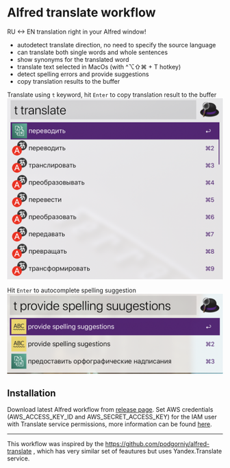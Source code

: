 # Alfred translate workflow

RU <-> EN translation right in your Alfred window!
 - autodetect translate direction, no need to specify the source language
 - can translate both single words and whole sentences
 - show synonyms for the translated word
 - translate text selected in MacOs (with ^⌥⇧⌘ + T hotkey)
 - detect spelling errors and provide suggestions
 - copy translation results to the buffer


Translate using `t` keyword, hit `Enter` to copy translation result to the buffer
![](screenshots/simple_translate.png)

Hit `Enter` to autocomplete spelling suggestion
![](screenshots/spelling.png)
## Installation
Download latest Alfred workflow from [release page](https://github.com/toshyak/translate/releases). Set AWS credentials (AWS_ACCESS_KEY_ID and AWS_SECRET_ACCESS_KEY) for the IAM user with Translate service permissions, more information can be found [here](https://docs.aws.amazon.com/general/latest/gr/aws-sec-cred-types.html#access-keys-and-secret-access-keys).

---
This workflow was inspired by the https://github.com/podgorniy/alfred-translate , which has very similar set of feautures but uses Yandex.Translate service.
